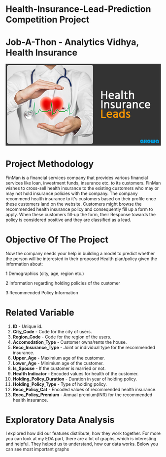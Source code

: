 # **Health-Insurance-Lead-Prediction** Competition Project

# Job-A-Thon - Analytics Vidhya, Health Insurance

![](https://github.com/ShivamGuptadata/Health-Insurance-Lead-Prediction/blob/main/extra/HMI.jpg)

# Project Methodology

FinMan is a financial services company that provides various financial services like loan, investment funds, insurance etc. to its customers. FinMan wishes to cross-sell health insurance to the existing customers who may or may not hold insurance policies with the company. The company recommend health insurance to it's customers based on their profile once these customers land on the website. Customers might browse the recommended health insurance policy and consequently fill up a form to apply. When these customers fill-up the form, their Response towards the policy is considered positive and they are classified as a lead.

# Objective Of The Project
Now the company needs your help in building a model to predict whether the person will be interested in their proposed Health plan/policy given the information about:

1 Demographics (city, age, region etc.)

2 Information regarding holding policies of the customer

3 Recommended Policy Information

# Related Variable
1. **ID** - Unique id.
2. **City_Code** - Code for the city of users.
3. **Region_Code** - Code for the region of the users.
4. **Accomodation_Type** - Customer owns/rents the house.
5. **Reco_Insurance_Type** - Joint or individual type for the recommended insurance.
6. **Upper_Age** - Maximium age of the customer.
7. **Lower_Age** - Minimium age of the customer.
8. **Is_Spouse** - If the customer is married or not.
9. **Health Indicator** - Encoded values for health of the customer.
10. **Holding_Policy_Duration** - Duration in year of holding policy.
11. **Holding_Policy_Type** - Type of holding policy.
12. **Reco_Policy_Cat** - Encoded values of recommended health insurance.
13. **Reco_Policy_Premium** - Annual premium(INR) for the recommended health insurance.

# Exploratory Data Analysis
I explored how did our features distribute, how they work together. For more you can look at my EDA part, there are a lot of graphs, which is interesting and helpful. They helped us to understand, how our data works. Below you can see most important graphs
